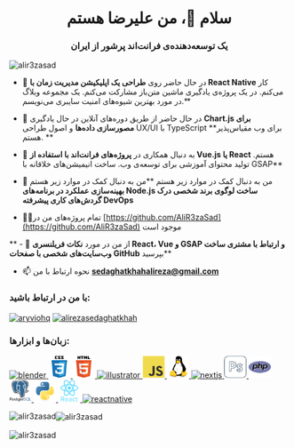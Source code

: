 <h1 align="center">سلام 👋، من علیرضا هستم</h1>
<h3 align="center">یک توسعه‌دهنده‌ی فرانت‌اند پرشور از ایران</h3>

<p align="left"> <img src="https://komarev.com/ghpvc/?username=alir3zasad&label=Profile%20views&color=0e75b6&style=flat" alt="alir3zasad" /> </p>

- 🔭 در حال حاضر روی **طراحی یک اپلیکیشن مدیریت زمان با React Native** کار می‌کنم. در یک پروژه‌ی یادگیری ماشین متن‌باز مشارکت می‌کنم. یک مجموعه وبلاگ در مورد بهترین شیوه‌های امنیت سایبری می‌نویسم.**

- 🌱 در حال حاضر از طریق دوره‌های آنلاین در حال یادگیری **Chart.js برای مصورسازی داده‌ها** و اصول طراحی UX/UI با TypeScript برای وب مقیاس‌پذیر** هستم. **

- 👯 به دنبال همکاری در **پروژه‌های فرانت‌اند با استفاده از Vue.js یا React** هستم. تولید محتوای آموزشی برای توسعه‌ی وب. ساخت انیمیشن‌های خلاقانه با GSAP**

- 🤝 من به دنبال کمک در موارد زیر هستم **من به دنبال کمک در موارد زیر هستم **بهینه‌سازی عملکرد در برنامه‌های Node.js ساخت لوگوی برند شخصی درک گردش‌های کاری پیشرفته DevOps**

- 🧑‍💻تمام پروژه‌های من در [https://github.com/AliR3zaSad](https://github.com/AliR3zaSad) موجود است

** - 💬 از من در مورد **نکات فریلنسری React، Vue و GSAP و ارتباط با مشتری ساخت وب‌سایت‌های شخصی با صفحات GitHub** بپرسید**

- 📫 نحوه ارتباط با من **sedaghatkhahalireza@gmail.com**

<h3 align="left">با من در ارتباط باشید:</h3
> <p align="left">
<a href="https://instagram.com/aryviohq" target="blank"><img align="center" src="https://raw.githubusercontent.com/rahuldkjain/github-profile-readme-generator/master/src/images/icons/Social/instagram.svg" alt="aryviohq" height="30" width="40" /></a>
<a href="https://www.youtube.com/c/alirezasedaghatkhah" target="blank"><img align="center" src="https://raw.githubusercontent.com/rahuldkjain/github-profile-readme-generator/master/src/images/icons/Social/youtube.svg" alt="alirezasedaghatkhah" height="30" width="40" /></a>
</p>

<h3 align="left">زبان‌ها و ابزارها:</h3>
<p align="left"> <a href="https://www.blender.org/" target="_blank" rel="noreferrer"> <img src="https://download.blender.org/branding/community/blender_community_badge_white.svg" alt="blender" width="40" height="40"/> </a> <a href="https://www.w3schools.com/css/" target="_blank" rel="noreferrer"> <img src="https://raw.githubusercontent.com/devicons/devicon/master/icons/css3/css3-original-wordmark.svg" alt="css3" width="40" height="40"/> </a> <a href="https://www.w3.org/html/" target="_blank" rel="noreferrer"> <img src="https://raw.githubusercontent.com/devicons/devicon/master/icons/html5/html5-original-wordmark.svg" alt="html5" width="40" height="40"/> </a> <a href="https://www.adobe.com/in/products/illustrator.html" target="_blank" rel="noreferrer"> <img src="https://www.vectorlogo.zone/logos/adobe_illustrator/adobe_illustrator-icon.svg" alt="illustrator" width="40" height="40"/> </a> <a href="https://developer.mozilla.org/en-US/docs/Web/JavaScript" target="_blank" rel="noreferrer"> <img src="https://raw.githubusercontent.com/devicons/devicon/master/icons/javascript/javascript-original.svg" alt="javascript" width="40" height="40"/> </a> <a href="https://www.linux.org/" target="_blank" rel="noreferrer"> <img src="https://raw.githubusercontent.com/devicons/devicon/master/icons/linux/linux-original.svg" alt="linux" width="40" height="40"/> </a> <a href="https://nextjs.org/" target="_blank" rel="noreferrer"> <img src="https://cdn.worldvectorlogo.com/logos/nextjs-2.svg" alt="nextjs" width="40" height="40"/> </a> <a href="https://www.photoshop.com/en" target="_blank" rel="noreferrer"> <img src="https://raw.githubusercontent.com/devicons/devicon/master/icons/photoshop/photoshop-line.svg" alt="photoshop" width="40" height="40"/> </a> <a href="https://www.php.net" target="_blank" rel="noreferrer"> <img src="https://raw.githubusercontent.com/devicons/devicon/master/icons/php/php-original.svg" alt="php" width="40" height="40"/> </a> <a href="https://www.postgresql.org" target="_blank" rel="noreferrer"> <img src="https://raw.githubusercontent.com/devicons/devicon/master/icons/postgresql/postgresql-original-wordmark.svg" alt="postgresql" width="40" height="40"/> </a> <a href="https://www.python.org" target="_blank" rel="noreferrer"> <img src="https://raw.githubusercontent.com/devicons/devicon/master/icons/python/python-original.svg" alt="python" width="40" height="40"/> </a> <a href="https://reactjs.org/" target="_blank" rel="noreferrer"> <img src="https://raw.githubusercontent.com/devicons/devicon/master/icons/react/react-original-wordmark.svg" alt="react" width="40" height="40"/> </a> <a href="https://reactnative.dev/" target="_blank" rel="noreferrer"> <img src="https://reactnative.dev/img/header_logo.svg" alt="reactnative" width="40" height="40"/> </a> </p>

<p><img align="left" src="https://github-readme-stats.vercel.app/api/top-langs?username=alir3zasad&show_icons=true&locale=en&layout=compact" alt="alir3zasad" /></p>

<p> <img align="center" src="https://github-readme-stats.vercel.app/api?username=alir3zasad&show_icons=true&locale=en" alt="alir3zasad" /></p>

<p><img align="center" src="https://github-readme-streak-stats.herokuapp.com/?user=alir3zasad&" alt="alir3zasad" /></p>
